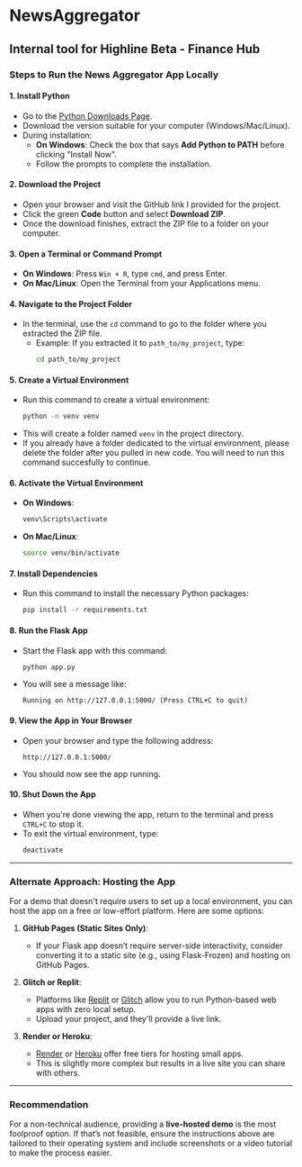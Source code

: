 # NewsAggregator

## Internal tool for Highline Beta - Finance Hub

### Steps to Run the News Aggregator App Locally

#### 1. **Install Python**

- Go to the [Python Downloads Page](https://www.python.org/downloads/).
- Download the version suitable for your computer (Windows/Mac/Linux).
- During installation:
  - **On Windows**: Check the box that says **Add Python to PATH** before clicking "Install Now".
  - Follow the prompts to complete the installation.

#### 2. **Download the Project**

- Open your browser and visit the GitHub link I provided for the project.
- Click the green **Code** button and select **Download ZIP**.
- Once the download finishes, extract the ZIP file to a folder on your computer.

#### 3. **Open a Terminal or Command Prompt**

- **On Windows**: Press `Win + R`, type `cmd`, and press Enter.
- **On Mac/Linux**: Open the Terminal from your Applications menu.

#### 4. **Navigate to the Project Folder**

- In the terminal, use the `cd` command to go to the folder where you extracted the ZIP file.
  - Example: If you extracted it to `path_to/my_project`, type:
    ```bash
    cd path_to/my_project
    ```

#### 5. **Create a Virtual Environment**

- Run this command to create a virtual environment:
  ```bash
  python -m venv venv
  ```
- This will create a folder named `venv` in the project directory.
- If you already have a folder dedicated to the virtual environment, please delete the folder after you pulled in new code. You will need to run this command succesfully to continue.

#### 6. **Activate the Virtual Environment**

- **On Windows**:
  ```bash
  venv\Scripts\activate
  ```
- **On Mac/Linux**:
  ```bash
  source venv/bin/activate
  ```

#### 7. **Install Dependencies**

- Run this command to install the necessary Python packages:
  ```bash
  pip install -r requirements.txt
  ```

#### 8. **Run the Flask App**

- Start the Flask app with this command:
  ```bash
  python app.py
  ```
- You will see a message like:
  ```
  Running on http://127.0.0.1:5000/ (Press CTRL+C to quit)
  ```

#### 9. **View the App in Your Browser**

- Open your browser and type the following address:
  ```
  http://127.0.0.1:5000/
  ```
- You should now see the app running.

#### 10. **Shut Down the App**

- When you're done viewing the app, return to the terminal and press `CTRL+C` to stop it.
- To exit the virtual environment, type:
  ```bash
  deactivate
  ```

---

### Alternate Approach: Hosting the App

For a demo that doesn't require users to set up a local environment, you can host the app on a free or low-effort platform. Here are some options:

1. **GitHub Pages (Static Sites Only)**:

   - If your Flask app doesn’t require server-side interactivity, consider converting it to a static site (e.g., using Flask-Frozen) and hosting on GitHub Pages.

2. **Glitch or Replit**:

   - Platforms like [Replit](https://replit.com/) or [Glitch](https://glitch.com/) allow you to run Python-based web apps with zero local setup.
   - Upload your project, and they'll provide a live link.

3. **Render or Heroku**:
   - [Render](https://render.com/) or [Heroku](https://www.heroku.com/) offer free tiers for hosting small apps.
   - This is slightly more complex but results in a live site you can share with others.

---

### Recommendation

For a non-technical audience, providing a **live-hosted demo** is the most foolproof option. If that’s not feasible, ensure the instructions above are tailored to their operating system and include screenshots or a video tutorial to make the process easier.
